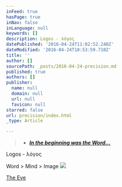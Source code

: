 ```yaml
---
inFeed: true
hasPage: true
inNav: false
inLanguage: null
keywords: []
description: Logos - λόγος
datePublished: '2016-04-24T11:02:52.240Z'
dateModified: '2016-04-24T10:53:59.710Z'
title: ''
author: []
sourcePath: _posts/2016-04-24-precision.md
published: true
authors: []
publisher:
  name: null
  domain: null
  url: null
  favicon: null
starred: false
url: precision/index.html
_type: Article

---
```

> * **_[In the beginning was the Word...][0]_**

Logos - λόγος

Word \> Mind \> Image ![](https://the-grid-user-content.s3-us-west-2.amazonaws.com/5a473a63-acbc-4437-9534-1f276691d6e4.jpg)

[The Eye][1]

[0]: null
[1]: http://www.albanydailystar.com/wp-content/uploads/2015/12/the-first-born-galaxy-spotted-by-nasa.jpg
